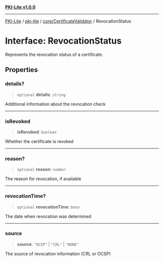 [**PKI-Lite v1.0.0**](../../../../README.md)

---

[PKI-Lite](../../../../README.md) / [pki-lite](../../../README.md) / [core/CertificateValidator](../README.md) / RevocationStatus

# Interface: RevocationStatus

Represents the revocation status of a certificate.

## Properties

### details?

> `optional` **details**: `string`

Additional information about the revocation check

---

### isRevoked

> **isRevoked**: `boolean`

Whether the certificate is revoked

---

### reason?

> `optional` **reason**: `number`

The reason for revocation, if available

---

### revocationTime?

> `optional` **revocationTime**: `Date`

The date when revocation was determined

---

### source

> **source**: `"OCSP"` \| `"CRL"` \| `"NONE"`

The source of revocation information (CRL or OCSP)
